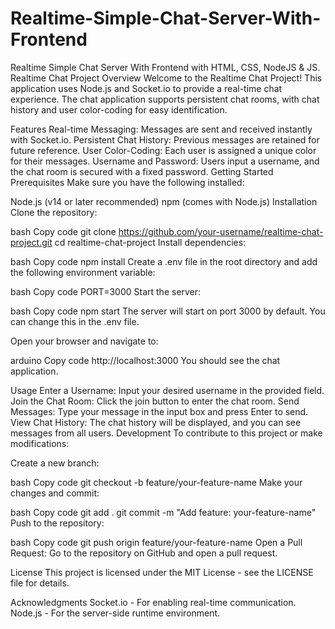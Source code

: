 # Realtime-Simple-Chat-Server-With-Frontend
Realtime Simple Chat Server With Frontend with HTML, CSS, NodeJS &amp; JS. 
Realtime Chat Project
Overview
Welcome to the Realtime Chat Project! This application uses Node.js and Socket.io to provide a real-time chat experience. The chat application supports persistent chat rooms, with chat history and user color-coding for easy identification.

Features
Real-time Messaging: Messages are sent and received instantly with Socket.io.
Persistent Chat History: Previous messages are retained for future reference.
User Color-Coding: Each user is assigned a unique color for their messages.
Username and Password: Users input a username, and the chat room is secured with a fixed password.
Getting Started
Prerequisites
Make sure you have the following installed:

Node.js (v14 or later recommended)
npm (comes with Node.js)
Installation
Clone the repository:

bash
Copy code
git clone https://github.com/your-username/realtime-chat-project.git
cd realtime-chat-project
Install dependencies:

bash
Copy code
npm install
Create a .env file in the root directory and add the following environment variable:

bash
Copy code
PORT=3000
Start the server:

bash
Copy code
npm start
The server will start on port 3000 by default. You can change this in the .env file.

Open your browser and navigate to:

arduino
Copy code
http://localhost:3000
You should see the chat application.

Usage
Enter a Username: Input your desired username in the provided field.
Join the Chat Room: Click the join button to enter the chat room.
Send Messages: Type your message in the input box and press Enter to send.
View Chat History: The chat history will be displayed, and you can see messages from all users.
Development
To contribute to this project or make modifications:

Create a new branch:

bash
Copy code
git checkout -b feature/your-feature-name
Make your changes and commit:

bash
Copy code
git add .
git commit -m "Add feature: your-feature-name"
Push to the repository:

bash
Copy code
git push origin feature/your-feature-name
Open a Pull Request: Go to the repository on GitHub and open a pull request.

License
This project is licensed under the MIT License - see the LICENSE file for details.

Acknowledgments
Socket.io - For enabling real-time communication.
Node.js - For the server-side runtime environment.
